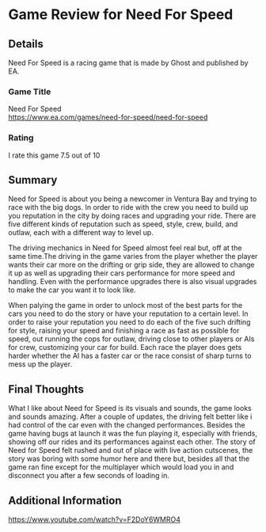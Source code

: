 # Game Review for Need For Speed

## Details
Need For Speed is a racing game that is made by Ghost and published by EA.

### Game Title
Need For Speed            
https://www.ea.com/games/need-for-speed/need-for-speed

### Rating
I rate this game 7.5 out of 10

## Summary
Need for Speed is about you being a newcomer in Ventura Bay and trying to race with the big dogs. In order to ride with the crew you need to build
up you reputation in the city by doing races and upgrading your ride. There are five different kinds of reputation such as speed, style, crew, 
build, and outlaw, each with a different way to level up.

The driving mechanics in Need for Speed almost feel real but, off at the same time.The driving in the game varies from the player whether the
player wants their car more on the drifting or grip side, they are allowed to change it up as well as upgrading their cars performance for more 
speed and handling. Even with the performance upgrades there is also visual upgrades to make the car you want it to look like.

When palying the game in order to unlock most of the best parts for the cars you need to do the story or have your reputation to a certain level. In
order to raise your reputation you need to do each of the five such drifting for style, raising your speed and finishing a race as fast as
possible for speed, out running the cops for outlaw, driving close to other players or AIs for crew, customizing your car for build. Each race 
the player does gets harder whether the AI has a faster car or the race consist of sharp turns to mess up the player.

## Final Thoughts
What I like about Need for Speed is its visuals and sounds, the game looks and sounds amazing. After a couple of updates, the driving felt
better like i had control of the car even with the changed performances. Besides the game having bugs at launch it was the fun playing it, 
especially with friends, showing off our rides and its performances against each other. The story of Need for Speed felt rushed and out of place
with live action cutscenes, the story was boring with some humor here and there but, besides all that the game ran fine except for the 
multiplayer which would load you in and disconnect you after a few seconds of loading in.

## Additional Information
https://www.youtube.com/watch?v=F2DoY6WMRO4
